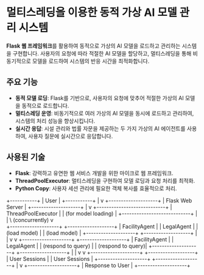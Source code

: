 # 멀티스레딩을 이용한 동적 가상 AI 모델 관리 시스템

**Flask 웹 프레임워크**를 활용하여 동적으로 가상의 AI 모델을 로드하고 관리하는 시스템을 구현합니다. 
사용자의 요청에 따라 적절한 AI 모델을 할당하고, 멀티스레딩을 통해 비동기적으로 모델을 로드하여 시스템의 반응 시간을 최적화합니다.

## 주요 기능

- **동적 모델 로딩**: Flask를 기반으로, 사용자의 요청에 맞추어 적절한 가상의 AI 모델을 동적으로 로드합니다.
- **멀티스레딩 운영**: 비동기적으로 여러 가상의 AI 모델을 동시에 로드하고 관리하여, 시스템의 처리 성능을 향상시킵니다.
- **실시간 응답**: 시설 관리와 법률 자문을 제공하는 두 가지 가상의 AI 에이전트를 사용하여, 사용자 질문에 실시간으로 응답합니다.

## 사용된 기술

- **Flask**: 강력하고 유연한 웹 서비스 개발을 위한 마이크로 웹 프레임워크.
- **ThreadPoolExecutor**: 멀티스레딩을 구현하여 모델 로딩과 요청 처리를 최적화.
- **Python Copy**: 사용자 세션 관리에 필요한 객체 복사를 효율적으로 처리.


+-----------+
|   User    |
+-----------+
     |
     v
+--------------------+
| Flask Web Server   |
+--------------------+
     |
     v
+----------------------------+
|   ThreadPoolExecutor       |
| (for model loading)        |
+----------------------------+
     |                          \
     |                           \ (concurrently)
     v                            \
+--------------------+         +-------------------+
| FacilityAgent      |         | LegalAgent        |
| (load model)       |         | (load model)      |
+--------------------+         +-------------------+
     |                             |
     v                             v
+--------------------+         +-------------------+
| FacilityAgent      |         | LegalAgent        |
| (respond to query) |         | (respond to query)|
+--------------------+         +-------------------+
     |                             |
     v                             v
+--------------------+         +-------------------+
| User Sessions      |         | User Sessions     |
+--------------------+         +-------------------+
     |
     v
+--------------------+
| Response to User   |
+--------------------+
